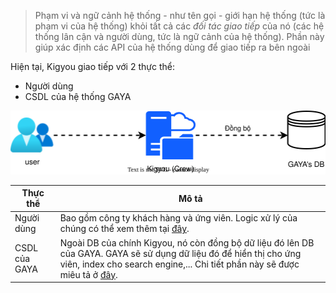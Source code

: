 > Phạm vi và ngữ cảnh hệ thống - như tên gọi - giới hạn hệ thống (tức là phạm vi của hệ thống) khỏi tất cả các _đối tác giao tiếp_ của nó (các hệ thống lân cận và người dùng, tức là ngữ cảnh của hệ thống). Phần này giúp xác định các API của hệ thống dùng để giao tiếp ra bên ngoài


Hiện tại, Kigyou giao tiếp với 2 thực thể: 
- Người dùng 
- CSDL của hệ thống GAYA


![](../_assets/system_scope_and_context.svg)


| Thực thể      | Mô tả                                                                                                                                                                                               |
| ------------- | --------------------------------------------------------------------------------------------------------------------------------------------------------------------------------------------------- |
| Người dùng    | Bao gồm công ty khách hàng và ứng viên. Logic xử lý của chúng có thể xem thêm tại [đây](7.%20Deployment%20view.md).                                                                                 |
| CSDL của GAYA | Ngoài DB của chính Kigyou, nó còn đồng bộ dữ liệu đó lên DB của GAYA. GAYA sẽ sử dụng dữ liệu đó để hiển thị cho ứng viên, index cho search engine,... Chi tiết phần này sẽ được miêu tả ở [đây](). |
